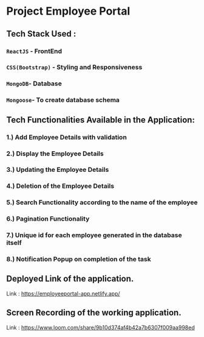 # Project Employee Portal 


## Tech Stack Used :

### `ReactJS` - FrontEnd 

### `CSS(Bootstrap)` - Styling and Responsiveness

### `MongoDB`- Database 

### `Mongoose`- To create database schema

## Tech Functionalities Available in the Application:

  ### 1.) Add Employee Details with validation
  ### 2.) Display the Employee Details
  ### 3.) Updating the Employee Details
  ### 4.) Deletion of the Employee Details
  ### 5.) Search Functionality according to the name of the employee
  ### 6.) Pagination Functionality
  ### 7.) Unique id for each employee generated in the database itself
  ### 8.) Notification Popup on completion of the task

## Deployed Link of the application.

  Link : https://employeeportal-app.netlify.app/
  
## Screen Recording of the working application.

  Link : https://www.loom.com/share/9b10d374af4b42a7b6307f009aa998ed
  
  
